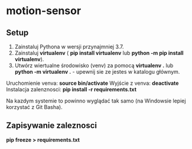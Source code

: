# motion-sensor

## Setup

1. Zainstaluj Pythona w wersji przynajmniej 3.7.
2. Zainstaluj **virtualenv** ( **pip install virtualenv** lub **python -m pip install virtualenv**).
3. Utwórz wiertualne środowisko (venv) za pomocą **virtualenv .** lub **python -m virtualenv .** - upewnij sie ze jestes w katalogu głównym.

Uruchomienie venva: **source bin/activate**
Wyjście z venva: **deactivate**
Instalacja zalenznosci: **pip install -r requirements.txt**

Na kazdym systemie to powinno wyglądać tak samo (na Windowsie lepiej korzystać z Git Basha).

## Zapisywanie zaleznosci
**pip freeze > requirements.txt**